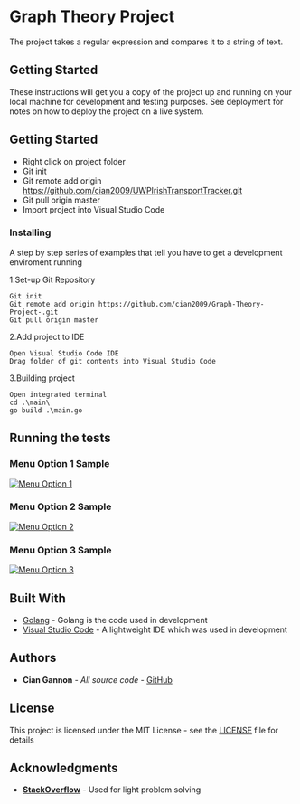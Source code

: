 # Graph Theory Project

The project takes a regular expression and compares it to a string of text.

## Getting Started

These instructions will get you a copy of the project up and running on your local machine for development and testing purposes. See deployment for notes on how to deploy the project on a live system.

## Getting Started

- Right click on project folder
- Git init
- Git remote add origin https://github.com/cian2009/UWPIrishTransportTracker.git
- Git pull origin master
- Import project into Visual Studio Code

### Installing

A step by step series of examples that tell you have to get a development enviroment running

1.Set-up Git Repository

```
Git init
Git remote add origin https://github.com/cian2009/Graph-Theory-Project-.git
Git pull origin master
```

2.Add project to IDE

```
Open Visual Studio Code IDE
Drag folder of git contents into Visual Studio Code
```

3.Building project

```
Open integrated terminal
cd .\main\
go build .\main.go
```

## Running the tests

### Menu Option 1 Sample

<a href="https://imgur.com/8PdfLi1"><img src="https://imgur.com/8PdfLi1.png" title="Menu Option 1"/></a>

### Menu Option 2 Sample

<a href="https://imgur.com/xVLOB8M"><img src="https://imgur.com/xVLOB8M.png" title="Menu Option 2"/></a>

### Menu Option 3 Sample

<a href="https://imgur.com/A1rX3TY"><img src="https://imgur.com/A1rX3TY.png" title="Menu Option 3"/></a>

## Built With

* [Golang](https://golang.org/) - Golang is the code used in development
* [Visual Studio Code](https://code.visualstudio.com/) - A lightweight IDE which was used in development

## Authors

* **Cian Gannon** - *All source code* - [GitHub](https://github.com/cian2009)

## License

This project is licensed under the MIT License - see the [LICENSE](LICENSE) file for details

## Acknowledgments

* **[StackOverflow](https://stackoverflow.com/)** - Used for light problem solving
